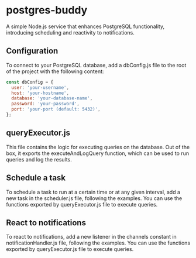 # postgres-buddy
A simple Node.js service that enhances PostgreSQL functionality, introducing scheduling and reactivity to notifications.

## Configuration
To connect to your PostgreSQL database, add a dbConfig.js file to the root of the project with the following content:
```javascript
const dbConfig = {
  user: 'your-username',
  host: 'your-hostname',
  database: 'your-database-name',
  password: 'your-password',
  port: 'your-port (default: 5432)',
};
```

## queryExecutor.js
This file contains the logic for executing queries on the database. Out of the box, it
exports the executeAndLogQuery function, which can be used to run queries and log the results.

## Schedule a task
To schedule a task to run at a certain time or at any given interval, add a new task in the scheduler.js file,
following the examples. You can use the functions exported by queryExecutor.js file to execute queries.

## React to notifications
To react to notifications, add a new listener in the channels constant in notificationHandler.js file, following the examples.
You can use the functions exported by queryExecutor.js file to execute queries.
